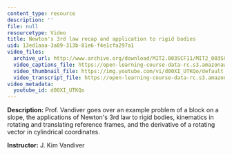 ```yaml
---
content_type: resource
description: ''
file: null
resourcetype: Video
title: Newton's 3rd law recap and application to rigid bodies
uid: 13ed1aaa-3a89-313b-81e6-f4e1cfa297a1
video_files:
  archive_url: http://www.archive.org/download/MIT2.003SCF11/MIT2_003SCF11_lec03_300k.mp4
  video_captions_file: https://open-learning-course-data-rc.s3.amazonaws.com/2-003sc-engineering-dynamics-fall-2011/0665c12ffdfa5944a67393d7f27cec19_d00XI_UTKQo.vtt
  video_thumbnail_file: https://img.youtube.com/vi/d00XI_UTKQo/default.jpg
  video_transcript_file: https://open-learning-course-data-rc.s3.amazonaws.com/2-003sc-engineering-dynamics-fall-2011/7d27e9d16416df3a2ec17ab5b3e492be_d00XI_UTKQo.pdf
video_metadata:
  youtube_id: d00XI_UTKQo
---
```


**Description:** Prof. Vandiver goes over an example problem of a block on a slope, the applications of Newton's 3rd law to rigid bodies, kinematics in rotating and translating reference frames, and the derivative of a rotating vector in cylindrical coordinates.

**Instructor:** J. Kim Vandiver